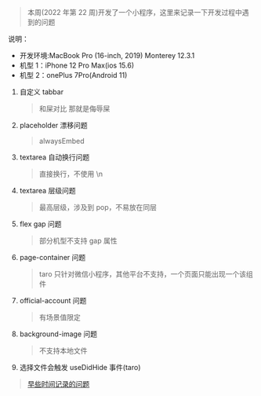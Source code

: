 > 本周(2022 年第 22 周)开发了一个小程序，这里来记录一下开发过程中遇到的问题

说明：

- 开发环境:MacBook Pro (16-inch, 2019) Monterey 12.3.1
- 机型 1：iPhone 12 Pro Max(ios 15.6)
- 机型 2：onePlus 7Pro(Android 11)

1. 自定义 tabbar
   > 和屎对比 那就是侮辱屎
2. placeholder 漂移问题
   > alwaysEmbed
3. textarea 自动换行问题
   > 直接换行，不使用 \n
4. textarea 层级问题
   > 最高层级，涉及到 pop，不易放在同层
5. flex gap 问题
   > 部分机型不支持 gap 属性
6. page-container 问题
   > taro 只针对微信小程序，其他平台不支持，一个页面只能出现一个该组件
7. official-account 问题
   > 有场景值限定
8. background-image 问题
   > 不支持本地文件
9. 选择文件会触发 useDidHide 事件(taro)

> [早些时间记录的问题](https://www.yuque.com/mrtry/blog/hn5egr)
